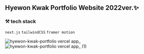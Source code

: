 ## Hyewon Kwak Portfolio Website 2022ver.✨

### ⚒ tech stack 
`next.js` `tailwindCSS` `framer motion`

![hyewon-kwak-portfolio vercel app_](https://user-images.githubusercontent.com/56557862/155462697-8efa61e7-cc73-492a-b77e-1e26a4438730.png)
![hyewon-kwak-portfolio vercel app_ (1)](https://user-images.githubusercontent.com/56557862/155462874-a91e37e3-6db5-46c3-b4ea-333b7dd7a99a.png)

